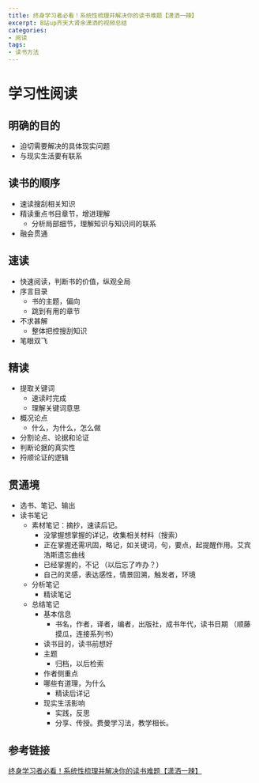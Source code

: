 ```yaml
---
title: 终身学习者必看！系统性梳理并解决你的读书难题【潇洒一辣】
excerpt: B站up齐天大肾余潇洒的视频总结
categories:
- 阅读
tags:
- 读书方法
---
```


# 学习性阅读

## 明确的目的

- 迫切需要解决的具体现实问题
- 与现实生活要有联系

## 读书的顺序

- 速读搜刮相关知识
- 精读重点书目章节，增进理解
    - 分析局部细节，理解知识与知识间的联系
- 融会贯通

## 速读

- 快速阅读，判断书的价值，纵观全局
- 序言目录
    - 书的主题，偏向
    - 跳到有用的章节
- 不求甚解
    - 整体把控搜刮知识
- 笔眼双飞

## 精读

- 提取关键词
    - 速读时完成
    - 理解关键词意思
- 概况论点
    - 什么，为什么，怎么做
- 分割论点、论据和论证
- 判断论据的真实性
- 捋顺论证的逻辑

## 贯通境

- 选书、笔记、输出
- 读书笔记
    - 素材笔记：摘抄，速读后记。
        - 没掌握想掌握的详记，收集相关材料（搜索）
        - 正在掌握还需巩固，略记，如关键词，句，要点，起提醒作用。艾宾浩斯遗忘曲线
        - 已经掌握的，不记 （以后忘了咋办？）
        - 自己的灵感，表达感性，情景回溯，触发者，环境
    - 分析笔记
        - 精读笔记
    - 总结笔记
        - 基本信息
            - 书名，作者，译者，编者，出版社，成书年代，读书日期 （顺藤摸瓜，连接系列书）
        - 读书目的，读书前想好
        - 主题
            - 归档，以后检索
        - 作者侧重点
        - 哪些有道理，为什么
            - 精读后详记
        - 现实生活影响
            - 实践，反思
            - 分享、传授。费曼学习法，教学相长。

## 参考链接
[终身学习者必看！系统性梳理并解决你的读书难题【潇洒一辣】](https://www.bilibili.com/video/BV1Yh411y76A)